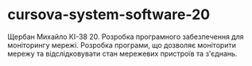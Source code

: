 # cursova-system-software-20
Щербан Михайло КІ-38
20. Розробка програмного забезпечення для моніторингу   мережі. Розробка програми, що дозволяє моніторити мережу та   відслідковувати стан мережевих пристроїв та з'єднань.
